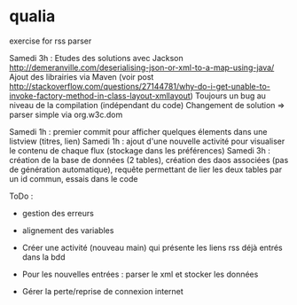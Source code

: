 # qualia
exercise for rss parser

Samedi 3h : 
Etudes des solutions avec Jackson http://demeranville.com/deserialising-json-or-xml-to-a-map-using-java/
Ajout des librairies via Maven (voir post http://stackoverflow.com/questions/27144781/why-do-i-get-unable-to-invoke-factory-method-in-class-layout-xmllayout)
Toujours un bug au niveau de la compilation (indépendant du code)
Changement de solution => parser simple via org.w3c.dom

Samedi 1h : premier commit pour afficher quelques élements dans une listview (titres, lien)
Samedi 1h : ajout d'une nouvelle activité pour visualiser le contenu de chaque flux (stockage dans les préférences)
Samedi 3h : création de la base de données (2 tables), création des daos associées (pas de génération automatique), requête permettant de lier les deux tables par un id commun, essais dans le code

ToDo :
- gestion des erreurs
- alignement des variables

- Créer une activité (nouveau main) qui présente les liens rss déjà entrés dans la bdd
- Pour les nouvelles entrées : parser le xml et stocker les données
- Gérer la perte/reprise de connexion internet
